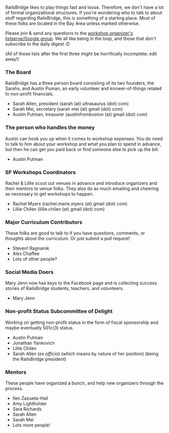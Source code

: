 RailsBridge likes to play things fast and loose. Therefore, we don't have a lot of formal organizational structures. If you're wondering who to talk to about stuff regarding RailsBridge, this is something of a starting place. Most of these folks are located in the Bay Area unless marked otherwise. 

Please join & send any questions to the [workshop organizer's listserve/Google group](https://groups.google.com/forum/#!forum/railsbridge-workshops). We all like being in the loop, and those that don't subscribe to the daily digest :D

(All of these lists after the first three might be horrifically incomplete; edit away!)

### The Board
RailsBridge has a three person board consisting of its two founders, the Sarahs, and Austin Puman, an early volunteer and knower-of-things related to non-profit financials.
* Sarah Allen, president (sarah (at) ultrasaurus (dot) com)
* Sarah Mei, secretary (sarah mei (at) gmail (dot) com)
* Austin Putman, treasurer (austinfromboston (at) gmail (dot) com)

### The person who handles the money
Austin can hook you up when it comes to workshop expenses. You do need to talk to him about your workshop and what you plan to spend in advance, but then he can get you paid back or find someone else to pick up the bill. 
* Austin Putman

### SF Workshops Coordinators
Rachel & Lillie scout out venues in advance and introduce organizers and their mentors to venue folks. They also do as much emailing and cheering as necessary to get workshops to happen. 
* Rachel Myers (rachel.marie.myers (at) gmail (dot) com)
* Lillie Chilen (lillie.chilen (at) gmail (dot) com)

### Major Curriculum Contributors
These folks are good to talk to if you have questions, comments, or thoughts about the curriculum. Or just submit a pull request! 
* Steven! Ragnarok
* Alex Chaffee
* Lots of other people?

### Social Media Doers
Mary Jenn now has keys to the Facebook page and is collecting success stories of RailsBridge students, teachers, and volunteers.
* Mary Jenn

### Non-profit Status Subcommittee of Delight
Working on getting non-profit status in the form of fiscal sponsorship and maybe eventually 501c(3) status.
* Austin Putman
* Jonathan Yankovich
* Lillie Chilen
* Sarah Allen (_ex officio_) (which means by nature of her position) (being the RailsBridge president)

### Mentors
These people have organized a bunch, and help new organizers through the process. 
* Ilen Zazueta-Hall
* Amy Lightholder
* Sara Richards
* Sarah Allen
* Sarah Mei 
* Lots more people!